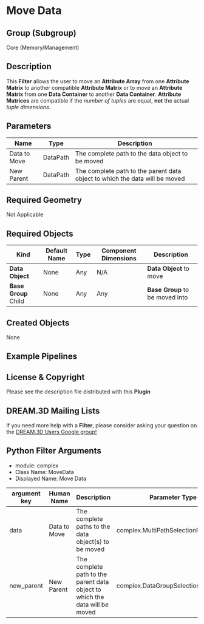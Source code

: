 # Move Data


## Group (Subgroup) ##

Core (Memory/Management)

## Description ##

This **Filter** allows the user to move an **Attribute Array** from one **Attribute Matrix** to another compatible **Attribute Matrix** or to move an **Attribute Matrix** from one **Data Container** to another **Data Container**. **Attribute Matrices** are compatible if the _number of tuples_ are equal, **not** the actual _tuple dimensions_. 

## Parameters ##

| Name | Type | Description |
|------|------| ----------- |
| Data to Move | DataPath | The complete path to the data object to be moved |
| New Parent | DataPath | The complete path to the parent data object to which the data will be moved |

## Required Geometry ##

Not Applicable

## Required Objects ##

| Kind | Default Name | Type | Component Dimensions | Description |
|------|--------------|------|----------------------|-------------|
| **Data Object** | None | Any | N/A | **Data Object** to move |
| **Base Group** Child | None | Any | Any | **Base Group** to be moved into |

## Created Objects ##

None

## Example Pipelines ##



## License & Copyright ##

Please see the description file distributed with this **Plugin**

## DREAM.3D Mailing Lists ##

If you need more help with a **Filter**, please consider asking your question on the [DREAM.3D Users Google group!](https://groups.google.com/forum/?hl=en#!forum/dream3d-users)



## Python Filter Arguments

+ module: complex
+ Class Name: MoveData
+ Displayed Name: Move Data

| argument key | Human Name | Description | Parameter Type |
|--------------|------------|-------------|----------------|
| data | Data to Move | The complete paths to the data object(s) to be moved | complex.MultiPathSelectionParameter |
| new_parent | New Parent | The complete path to the parent data object to which the data will be moved | complex.DataGroupSelectionParameter |

